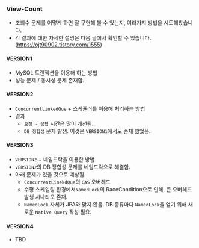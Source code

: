 ### View-Count
- 조회수 문제를 어떻게 하면 잘 구현해 볼 수 있는지, 여러가지 방법을 시도해봤습니다.
- 각 결과에 대한 자세한 설명은 다음 글에서 확인할 수 있습니다. (https://ojt90902.tistory.com/1555)


#### VERSION1
- MySQL 트랜잭션을 이용해 하는 방법
- 성능 문제 / 동시성 문제 존재함. 


#### VERSION2
- `ConcurrentLinkedQue` + 스케쥴러를 이용해 처리하는 방법
- 결과
  - `요청 - 응답` 시간은 많이 개선됨.
  - `DB 정합성` 문제 발생. 이것은 `VERSION1`에서도 존재 했었음.


#### VERSION3
- `VERSION2` + 네임드락을 이용한 방법
- `VERSION2`의 DB 정합성 문제를 네임드락으로 해결함.
- 아래 문제가 있을 것으로 예상됨.
  - `ConcurrentLinekdQue`의 `CAS` 오버헤드
  - 수평 스케일링 환경에서`NamedLock`의 RaceCondition으로 인해, 큰 오버헤드 발생 시나리오 존재.
  - `NamedLock` 자체가 JPA와 맞지 않음. DB 종류마다 `NamedLock`을 얻기 위해 새로운 `Native Query` 작성 필요.

#### VERSION4
- TBD